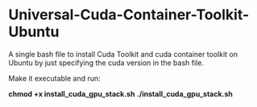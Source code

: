 # Universal-Cuda-Container-Toolkit-Ubuntu
A single bash file to install Cuda Toolkit and cuda container toolkit on Ubuntu by just specifying the cuda version in the bash file.

Make it executable and run:

**chmod +x install_cuda_gpu_stack.sh**
**./install_cuda_gpu_stack.sh**
